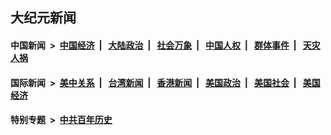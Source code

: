 ## 大纪元新闻

#### 中国新闻 &nbsp;>&nbsp; [中国经济](indexes/ncid283/README.md?09201245) &nbsp;| &nbsp; [大陆政治](indexes/ncid277/README.md?09201245) &nbsp;| &nbsp; [社会万象](indexes/ncid282/README.md?09201245) &nbsp;| &nbsp; [中国人权](indexes/ncid278/README.md?09201245) &nbsp;| &nbsp; [群体事件](indexes/ncid279/README.md?09201245) &nbsp;| &nbsp; [天灾人祸](indexes/ncid280/README.md?09201245)

#### 国际新闻 &nbsp;>&nbsp; [美中关系](indexes/nf1412576/README.md?09201245) &nbsp;| &nbsp; [台湾新闻](indexes/ncid1349361/README.md?09201245) &nbsp;| &nbsp; [香港新闻](indexes/ncid1349362/README.md?09201245) &nbsp;| &nbsp; [美国政治](indexes/ncid1078159/README.md?09201245) &nbsp;| &nbsp; [美国社会](indexes/ncid1078160/README.md?09201245) &nbsp;| &nbsp; [美国经济](indexes/ncid1078158/README.md?09201245)

#### 特别专题 &nbsp;>&nbsp; [中共百年历史](https://github.com/epoch-news/epoch-special/blob/master/README.md?09201245)  
